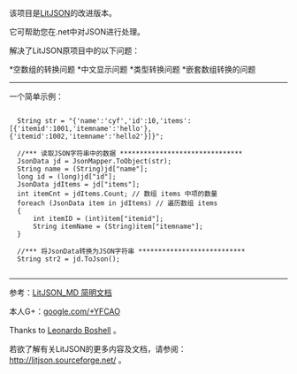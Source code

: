 该项目是<a href="http://litjson.sourceforge.net/">LitJSON</a>的改进版本。

它可帮助您在.net中对JSON进行处理。

解决了LitJSON原项目中的以下问题：

*空数组的转换问题
*中文显示问题
*类型转换问题
*嵌套数组转换的问题

----

一个简单示例：

<pre>
<code>
  String str = "{'name':'cyf','id':10,'items':[{'itemid':1001,'itemname':'hello'},{'itemid':1002,'itemname':'hello2'}]}";

  //*** 读取JSON字符串中的数据 *******************************
  JsonData jd = JsonMapper.ToObject(str);
  String name = (String)jd["name"];
  long id = (long)jd["id"];
  JsonData jdItems = jd["items"];
  int itemCnt = jdItems.Count; // 数组 items 中项的数量
  foreach (JsonData item in jdItems) // 遍历数组 items
  {
      int itemID = (int)item["itemid"];
      String itemName = (String)item["itemname"];
  }

  //*** 将JsonData转换为JSON字符串 ***************************
  String str2 = jd.ToJson();
  </code>
</pre>

----

参考：<a href="http://www.nooong.com/docs/litjsonmd/">LitJSON_MD 简明文档</a>

本人G+：<a href="http://google.com/+YFCAO">google.com/+YFCAO</a>

Thanks to <a href="http://leonardoboshell.users.sourceforge.net/">Leonardo Boshell</a> 。

若欲了解有关LitJSON的更多内容及文档，请参阅：http://litjson.sourceforge.net/ 。
